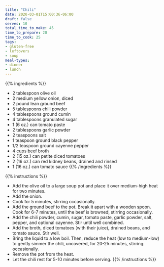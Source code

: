 ```yaml
---
title: "Chili"
date: 2020-03-01T15:00:36-06:00
draft: false
serves: 10
total_time_to_make: 45
time_to_prepare: 20
time_to_cook: 25
tags:
- gluten-free
- leftovers
- soup
meal-types:
- dinner
- lunch
---
```


{{% ingredients %}}
- 2 tablespoon olive oil
- 2 medium yellow onion, diced
- 2 pound lean ground beef
- 5 tablespoons chili powder
- 4 tablespoons ground cumin
- 4 tablespoons granulated sugar
- 1 (6 oz.) can tomato paste
- 2 tablespoons garlic powder
- 2 teaspoons salt
- 1 teaspoon ground black pepper
- 1/2 teaspoon ground cayenne pepper
- 4 cups beef broth
- 2 (15 oz.) can petite diced tomatoes
- 2 (16 oz.) can red kidney beans, drained and rinsed
- 1 (16 oz.) can tomato sauce
{{% /ingredients %}}  

{{% instructions %}}
- Add the olive oil to a large soup pot and place it over medium-high heat for two minutes. 
- Add the onion.
- Cook for 5 minutes, stirring occasionally.
- Add the ground beef to the pot. Break it apart with a wooden spoon. Cook for 6-7 minutes, until the beef is browned, stirring occasionally.
- Add the chili powder, cumin, sugar, tomato paste, garlic powder, salt, pepper, and optional cayenne. Stir until well combined.
- Add the broth, diced tomatoes (with their juice), drained beans, and tomato sauce. Stir well.
- Bring the liquid to a low boil. Then, reduce the heat (low to medium-low) to gently simmer the chili, uncovered, for 20-25 minutes, stirring occasionally.
- Remove the pot from the heat.
- Let the chili rest for 5-10 minutes before serving.
{{% /instructions %}}
